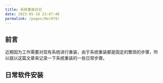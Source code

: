 ```yaml
---
title: 系统重装日记
date: 2023-05-18 23:47:48
permalink: /pages/0ec974/
---
```


## 前言

近期因为工作需要对现有系统进行重装，由于系统重装都是固定的繁琐的步骤，所以就以这篇文章来记录一下系统重装的一些日常步骤。

## 日常软件安装